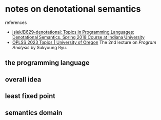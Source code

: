 # notes on denotational semantics

references

- [jsiek/B629-denotational: Topics in Programming Languages: Denotational Semantics, Spring 2018 Course at Indiana University](https://github.com/jsiek/B629-denotational)
- [OPLSS 2023 Topics | University of Oregon](https://www.cs.uoregon.edu/research/summerschool/summer23/topics.php) The 2nd lecture on _Program Analysis_ by Sukyoung Ryu.

## the programming language


## overall idea

## least fixed point

## semantics domain




